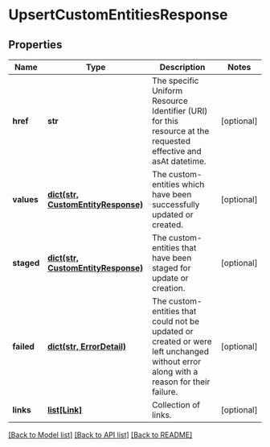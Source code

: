 # UpsertCustomEntitiesResponse


## Properties
Name | Type | Description | Notes
------------ | ------------- | ------------- | -------------
**href** | **str** | The specific Uniform Resource Identifier (URI) for this resource at the requested effective and asAt datetime. | [optional] 
**values** | [**dict(str, CustomEntityResponse)**](CustomEntityResponse.md) | The custom-entities which have been successfully updated or created. | [optional] 
**staged** | [**dict(str, CustomEntityResponse)**](CustomEntityResponse.md) | The custom-entities that have been staged for update or creation. | [optional] 
**failed** | [**dict(str, ErrorDetail)**](ErrorDetail.md) | The custom-entities that could not be updated or created or were left unchanged without error along with a reason for their failure. | [optional] 
**links** | [**list[Link]**](Link.md) | Collection of links. | [optional] 

[[Back to Model list]](../README.md#documentation-for-models) [[Back to API list]](../README.md#documentation-for-api-endpoints) [[Back to README]](../README.md)


